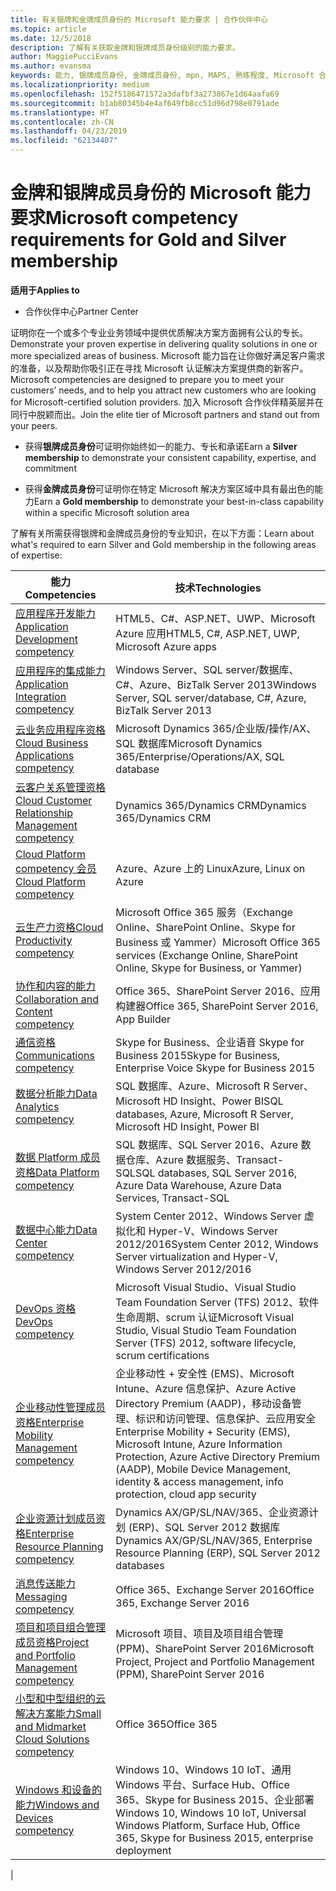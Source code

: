 ```yaml
---
title: 有关银牌和金牌成员身份的 Microsoft 能力要求 | 合作伙伴中心
ms.topic: article
ms.date: 12/5/2018
description: 了解有关获取金牌和银牌成员身份级别的能力要求。
author: MaggiePucciEvans
ms.author: evansma
keywords: 能力, 银牌成员身份, 金牌成员身份, mpn, MAPS, 熟练程度, Microsoft 合作伙伴网络, 网络成员身份
ms.localizationpriority: medium
ms.openlocfilehash: 152f5186471572a3dafbf3a273867e1d64aafa69
ms.sourcegitcommit: b1ab80345b4e4af649fb8cc51d96d798e0791ade
ms.translationtype: HT
ms.contentlocale: zh-CN
ms.lasthandoff: 04/23/2019
ms.locfileid: "62134407"
---
```

# <a name="microsoft-competency-requirements-for-gold-and-silver-membership"></a><span data-ttu-id="109bf-104">金牌和银牌成员身份的 Microsoft 能力要求</span><span class="sxs-lookup"><span data-stu-id="109bf-104">Microsoft competency requirements for Gold and Silver membership</span></span>

<span data-ttu-id="109bf-105">**适用于**</span><span class="sxs-lookup"><span data-stu-id="109bf-105">**Applies to**</span></span>

- <span data-ttu-id="109bf-106">合作伙伴中心</span><span class="sxs-lookup"><span data-stu-id="109bf-106">Partner Center</span></span>

<span data-ttu-id="109bf-107">证明你在一个或多个专业业务领域中提供优质解决方案方面拥有公认的专长。</span><span class="sxs-lookup"><span data-stu-id="109bf-107">Demonstrate your proven expertise in delivering quality solutions in one or more specialized areas of business.</span></span> <span data-ttu-id="109bf-108">Microsoft 能力旨在让你做好满足客户需求的准备，以及帮助你吸引正在寻找 Microsoft 认证解决方案提供商的新客户。</span><span class="sxs-lookup"><span data-stu-id="109bf-108">Microsoft competencies are designed to prepare you to meet your customers’ needs, and to help you attract new customers who are looking for Microsoft-certified solution providers.</span></span> <span data-ttu-id="109bf-109">加入 Microsoft 合作伙伴精英层并在同行中脱颖而出。</span><span class="sxs-lookup"><span data-stu-id="109bf-109">Join the elite tier of Microsoft partners and stand out from your peers.</span></span>

- <span data-ttu-id="109bf-110">获得**银牌成员身份**可证明你始终如一的能力、专长和承诺</span><span class="sxs-lookup"><span data-stu-id="109bf-110">Earn a **Silver membership** to demonstrate your consistent capability, expertise, and commitment</span></span>

- <span data-ttu-id="109bf-111">获得**金牌成员身份**可证明你在特定 Microsoft 解决方案区域中具有最出色的能力</span><span class="sxs-lookup"><span data-stu-id="109bf-111">Earn a **Gold membership** to demonstrate your best-in-class capability within a specific Microsoft solution area</span></span>

<span data-ttu-id="109bf-112">了解有关所需获得银牌和金牌成员身份的专业知识，在以下方面：</span><span class="sxs-lookup"><span data-stu-id="109bf-112">Learn about what's required to earn Silver and Gold membership in the following areas of expertise:</span></span>

<!-- Removed the ISV competency row as per Sarah Hodge on 12/5/18 

[ISV competency](https://partner.microsoft.com/en-us/membership/isv-competency)| Azure, SQL Server 2016,  Dynamics 365, Office 365, Windows Server 2019, System Center 2016|

-->

| <span data-ttu-id="109bf-113">能力</span><span class="sxs-lookup"><span data-stu-id="109bf-113">Competencies</span></span>  | <span data-ttu-id="109bf-114">技术</span><span class="sxs-lookup"><span data-stu-id="109bf-114">Technologies</span></span> |
|   ------------------   |   -------   |
| [<span data-ttu-id="109bf-115">应用程序开发能力</span><span class="sxs-lookup"><span data-stu-id="109bf-115">Application Development competency</span></span>](https://partner.microsoft.com/membership/application-development-competency) | <span data-ttu-id="109bf-116">HTML5、C#、ASP.NET、UWP、Microsoft Azure 应用</span><span class="sxs-lookup"><span data-stu-id="109bf-116">HTML5, C#, ASP.NET, UWP, Microsoft Azure apps</span></span> |
| [<span data-ttu-id="109bf-117">应用程序的集成能力</span><span class="sxs-lookup"><span data-stu-id="109bf-117">Application Integration competency</span></span>](https://partner.microsoft.com/membership/application-integration-competency) | <span data-ttu-id="109bf-118">Windows Server、SQL server/数据库、C#、Azure、BizTalk Server 2013</span><span class="sxs-lookup"><span data-stu-id="109bf-118">Windows Server, SQL server/database, C#, Azure, BizTalk Server 2013</span></span>|
| [<span data-ttu-id="109bf-119">云业务应用程序资格</span><span class="sxs-lookup"><span data-stu-id="109bf-119">Cloud Business Applications competency</span></span>](https://partner.microsoft.com/membership/cloud-business-applications-competency)| <span data-ttu-id="109bf-120">Microsoft Dynamics 365/企业版/操作/AX、SQL 数据库</span><span class="sxs-lookup"><span data-stu-id="109bf-120">Microsoft Dynamics 365/Enterprise/Operations/AX, SQL database</span></span> |
| [<span data-ttu-id="109bf-121">云客户关系管理资格</span><span class="sxs-lookup"><span data-stu-id="109bf-121">Cloud Customer Relationship Management competency</span></span>](https://partner.microsoft.com/membership/cloud-customer-relationship-management-competency)| <span data-ttu-id="109bf-122">Dynamics 365/Dynamics CRM</span><span class="sxs-lookup"><span data-stu-id="109bf-122">Dynamics 365/Dynamics CRM</span></span> |
| [<span data-ttu-id="109bf-123">Cloud Platform competency 会员</span><span class="sxs-lookup"><span data-stu-id="109bf-123">Cloud Platform competency</span></span>](https://partner.microsoft.com/membership/cloud-platform-competency)| <span data-ttu-id="109bf-124">Azure、Azure 上的 Linux</span><span class="sxs-lookup"><span data-stu-id="109bf-124">Azure, Linux on Azure</span></span> |
| [<span data-ttu-id="109bf-125">云生产力资格</span><span class="sxs-lookup"><span data-stu-id="109bf-125">Cloud Productivity competency</span></span>](https://partner.microsoft.com/membership/cloud-productivity-competency)| <span data-ttu-id="109bf-126">Microsoft Office 365 服务（Exchange Online、SharePoint Online、Skype for Business 或 Yammer）</span><span class="sxs-lookup"><span data-stu-id="109bf-126">Microsoft Office 365 services (Exchange Online, SharePoint Online, Skype for Business, or Yammer)</span></span>|
| [<span data-ttu-id="109bf-127">协作和内容的能力</span><span class="sxs-lookup"><span data-stu-id="109bf-127">Collaboration and Content competency</span></span>](https://partner.microsoft.com/membership/collaboration-and-content-competency)| <span data-ttu-id="109bf-128">Office 365、SharePoint Server 2016、应用构建器</span><span class="sxs-lookup"><span data-stu-id="109bf-128">Office 365, SharePoint Server 2016, App Builder</span></span> |
| [<span data-ttu-id="109bf-129">通信资格</span><span class="sxs-lookup"><span data-stu-id="109bf-129">Communications competency</span></span>](https://partner.microsoft.com/membership/communications-competency)| <span data-ttu-id="109bf-130">Skype for Business、企业语音 Skype for Business 2015</span><span class="sxs-lookup"><span data-stu-id="109bf-130">Skype for Business, Enterprise Voice Skype for Business 2015</span></span> |
| [<span data-ttu-id="109bf-131">数据分析能力</span><span class="sxs-lookup"><span data-stu-id="109bf-131">Data Analytics competency</span></span>](https://partner.microsoft.com/membership/data-analytics-competency)| <span data-ttu-id="109bf-132">SQL 数据库、Azure、Microsoft R Server、Microsoft HD Insight、Power BI</span><span class="sxs-lookup"><span data-stu-id="109bf-132">SQL databases, Azure, Microsoft R Server, Microsoft HD Insight, Power BI</span></span> |
| [<span data-ttu-id="109bf-133">数据 Platform 成员资格</span><span class="sxs-lookup"><span data-stu-id="109bf-133">Data Platform competency</span></span>](https://partner.microsoft.com/membership/data-platform-competency)| <span data-ttu-id="109bf-134">SQL 数据库、SQL Server 2016、Azure 数据仓库、Azure 数据服务、Transact-SQL</span><span class="sxs-lookup"><span data-stu-id="109bf-134">SQL databases, SQL Server 2016, Azure Data Warehouse, Azure Data Services, Transact-SQL</span></span> |
| [<span data-ttu-id="109bf-135">数据中心能力</span><span class="sxs-lookup"><span data-stu-id="109bf-135">Data Center competency</span></span>](https://partner.microsoft.com/membership/datacenter-competency)| <span data-ttu-id="109bf-136">System Center 2012、Windows Server 虚拟化和 Hyper-V、Windows Server 2012/2016</span><span class="sxs-lookup"><span data-stu-id="109bf-136">System Center 2012, Windows Server virtualization and Hyper-V, Windows Server 2012/2016</span></span> |
| [<span data-ttu-id="109bf-137">DevOps 资格</span><span class="sxs-lookup"><span data-stu-id="109bf-137">DevOps competency</span></span>](https://partner.microsoft.com/membership/devops-competency)| <span data-ttu-id="109bf-138">Microsoft Visual Studio、Visual Studio Team Foundation Server (TFS) 2012、软件生命周期、scrum 认证</span><span class="sxs-lookup"><span data-stu-id="109bf-138">Microsoft Visual Studio, Visual Studio Team Foundation Server (TFS) 2012, software lifecycle, scrum certifications</span></span> |
| [<span data-ttu-id="109bf-139">企业移动性管理成员资格</span><span class="sxs-lookup"><span data-stu-id="109bf-139">Enterprise Mobility Management competency</span></span>](https://partner.microsoft.com/membership/enterprise-mobility-management-competency)| <span data-ttu-id="109bf-140">企业移动性 + 安全性 (EMS)、Microsoft Intune、Azure 信息保护、Azure Active Directory Premium (AADP)，移动设备管理、标识和访问管理、信息保护、云应用安全</span><span class="sxs-lookup"><span data-stu-id="109bf-140">Enterprise Mobility + Security (EMS), Microsoft Intune, Azure Information Protection, Azure Active Directory Premium (AADP), Mobile Device Management, identity & access management, info protection, cloud app security</span></span> |
| [<span data-ttu-id="109bf-141">企业资源计划成员资格</span><span class="sxs-lookup"><span data-stu-id="109bf-141">Enterprise Resource Planning competency</span></span>](https://partner.microsoft.com/membership/enterprise-resource-planning-competency)| <span data-ttu-id="109bf-142">Dynamics AX/GP/SL/NAV/365、企业资源计划 (ERP)、SQL Server 2012 数据库</span><span class="sxs-lookup"><span data-stu-id="109bf-142">Dynamics AX/GP/SL/NAV/365, Enterprise Resource Planning (ERP), SQL Server 2012 databases</span></span>  |
| [<span data-ttu-id="109bf-143">消息传送能力</span><span class="sxs-lookup"><span data-stu-id="109bf-143">Messaging competency</span></span>](https://partner.microsoft.com/membership/messaging-competency)| <span data-ttu-id="109bf-144">Office 365、Exchange Server 2016</span><span class="sxs-lookup"><span data-stu-id="109bf-144">Office 365, Exchange Server 2016</span></span> |
| [<span data-ttu-id="109bf-145">项目和项目组合管理成员资格</span><span class="sxs-lookup"><span data-stu-id="109bf-145">Project and Portfolio Management competency</span></span>](https://partner.microsoft.com/membership/project-portfolio-management-competency)| <span data-ttu-id="109bf-146">Microsoft 项目、项目及项目组合管理 (PPM)、SharePoint Server 2016</span><span class="sxs-lookup"><span data-stu-id="109bf-146">Microsoft Project, Project and Portfolio Management (PPM), SharePoint Server 2016</span></span>|
| [<span data-ttu-id="109bf-147">小型和中型组织的云解决方案能力</span><span class="sxs-lookup"><span data-stu-id="109bf-147">Small and Midmarket Cloud Solutions competency</span></span>](https://partner.microsoft.com/membership/small-midmarket-cloud-solutions-competency)| <span data-ttu-id="109bf-148">Office 365</span><span class="sxs-lookup"><span data-stu-id="109bf-148">Office 365</span></span> |
| [<span data-ttu-id="109bf-149">Windows 和设备的能力</span><span class="sxs-lookup"><span data-stu-id="109bf-149">Windows and Devices competency</span></span>](https://partner.microsoft.com/membership/windows-and-devices-competency)| <span data-ttu-id="109bf-150">Windows 10、Windows 10 IoT、通用 Windows 平台、Surface Hub、Office 365、Skype for Business 2015、企业部署</span><span class="sxs-lookup"><span data-stu-id="109bf-150">Windows 10, Windows 10 IoT, Universal Windows Platform, Surface Hub, Office 365, Skype for Business 2015, enterprise deployment</span></span> |
|